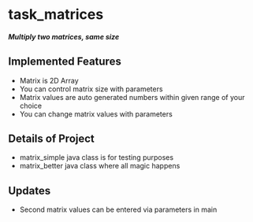 # task_matrices

##### Multiply two matrices, same size


**Implemented Features**
-
- Matrix is 2D Array
- You can control matrix size with parameters
- Matrix values are auto generated numbers within given range of your choice
- You can change matrix values with parameters

**Details of Project**
-
- matrix_simple java class is for testing purposes
- matrix_better java class where all magic happens


 Updates
-
- Second matrix values can be entered via parameters in main 


